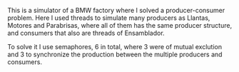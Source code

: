This is a simulator of a BMW factory where I solved a producer-consumer problem. Here I used threads to simulate many producers as Llantas, Motores and Parabrisas, where all of them has the same producer structure, and consumers that also are threads of Ensamblador.

To solve it I use semaphores, 6 in total, where 3 were of mutual exclution and 3 to synchronize the production between the multiple producers and consumers.
